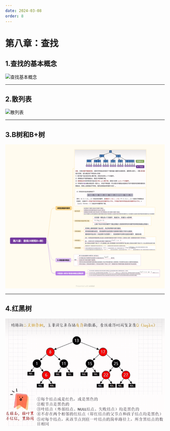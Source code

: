 ```yaml
---
date: 2024-03-08
order: 8
---
```


# 第八章：查找

## 1.查找的基本概念
![查找基本概念](./assets/第八章：查找/查找基本概念.png)

---

## 2.散列表
![散列表](./assets/第八章：查找/散列表.png)

---

## 3.B树和B+树
![B树和B+树](./assets/第八章：查找/B树和B+树.png)

---

## 4.红黑树
![红黑树](./assets/第八章：查找/红黑树的概念.png)
